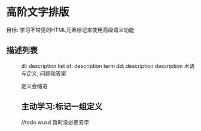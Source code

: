 # 高阶文字排版
目标: 学习不常见的HTML元素标记来使用高级语义功能

## 描述列表
<dl><dt><dd>  
dl: description list
dt: description term  
dd: description description
术语与定义, 问题和答案  

定义会缩进

## 主动学习:标记一组定义

//todo wusd 暂时没必要去学


